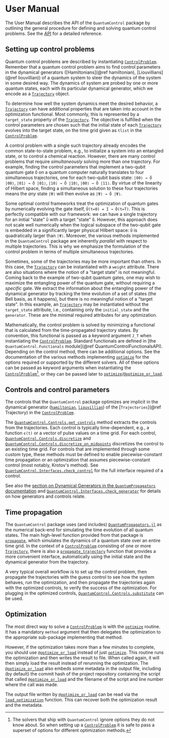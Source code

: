 # User Manual

The User Manual describes the API of the `QuantumControl` package by outlining the general procedure for defining and solving quantum control problems. See the [API](@ref) for a detailed reference.

## Setting up control problems

Quantum control problems are described by instantiating [`ControlProblem`](@ref). Remember that a quantum control problem aims to find control parameters in the dynamical generators ([Hamiltonians](@ref hamiltonian), [Liouvillians](@ref liouvillian)) of a quantum system to steer the dynamics of the system in some desired way. The dynamics of system are probed by one or more quantum states, each with its particular dynamical generator, which we encode as a [`Trajectory`](@ref) object.

To determine how well the system dynamics meet the desired behavior, a [`Trajectory`](@ref) can have additional properties that are taken into account in the optimization functional. Most commonly, this is represented by a `target_state` property of the [`Trajectory`](@ref). The objective is fulfilled when the control parameters are chosen such that the initial state of each [`Trajectory`](@ref) evolves into the target state, on the time grid given as `tlist` in the [`ControlProblem`](@ref).

A control problem with a single such trajectory already encodes the common state-to-state problem, e.g., to initialize a system into an entangled state, or to control a chemical reaction. However, there are many control problems that require *simultaneously* solving more than one trajectory. For example, finding the control parameters that implement a two-qubit quantum gate ``Ô`` on a quantum computer naturally translates to four simultaneous trajectories, one for each two-qubit basis state: ``|00⟩ → Ô |00⟩``, ``|01⟩ → Ô |01⟩``, ``|10⟩ → Ô |10⟩``, ``|00⟩ → Ô |11⟩``. By virtue of the linearity of Hilbert space, finding a simultaneous solution to these four trajectories means the *any* state ``|Ψ⟩`` will then evolve as ``|Ψ⟩ → Ô |Ψ⟩``.

Some optimal control frameworks treat the optimization of quantum gates by numerically evolving the gate itself, ``Û(t=0) = I → Ô(t=T)``. This is perfectly compatible with our framework: we can have a single trajectory for an initial "state" ``Û`` with a target "state" ``Ô``. However, this approach does not scale well numerically when the logical subspace of the two-qubit gate is embedded in a significantly larger physical Hilbert space: ``Û`` is quadratically larger than ``|Ψ⟩``. Moreover, the various methods implemented in the `QuantumControl` package are inherently *parallel* with respect to multiple trajectories. This is why we emphasize the formulation of the control problem in terms of multiple simultaneous trajectories.

Sometimes, some of the trajectories may be more important than others. In this case, the [`Trajectory`](@ref) can be instantiated with a `weight` attribute. There are also situations where the notion of a "target state" is not meaningful. Coming back to the example of two-qubit quantum gates, one may wish to maximize the entangling power of the quantum gate, without requiring a *specific* gate. We extract the information about the entangling power of the dynamical generator by tracking the time evolution of a set of states (the Bell basis, as it happens), but there is no meaningful notion of a "target state". In this example, an [`Trajectory`](@ref) may be instantiated without the `target_state` attribute, i.e., containing only the `initial_state` and the `generator`. These are the minimal required attributes for any optimization.

Mathematically, the control problem is solved by minimizing a functional that is calculated from the time-propagated trajectory states. By convention, this functional is passed as a keyword argument `J_T` when instantiating the [`ControlProblem`](@ref). Standard functionals are defined in [the `QuantumControl.Functionals` module](@ref QuantumControlFunctionalsAPI). Depending on the control method, there can be additional options. See the documentation of the various methods implementing [`optimize`](@ref) for the options required or supported by the different solvers. All of these options can be passed as keyword arguments when instantiating the [`ControlProblem`](@ref)[^1], or they can be passed later to [`optimize`](@ref)/[`@optimize_or_load`](@ref).

[^1]: The solvers that ship with `QuantumControl` ignore options they do not know about. So when setting up a [`ControlProblem`](@ref) it is safe to pass a superset of options for different optimization methods.


## Controls and control parameters

The controls that the `QuantumControl` package optimizes are implicit in the dynamical generator ([`hamiltonian`](@ref), [`liouvillian`](@ref)) of the [`Trajectories`](@ref Trajectory) in the [`ControlProblem`](@ref).

The [`QuantumControl.Controls.get_controls`](@ref) method extracts the controls from the trajectories. Each control is typically time-dependent, e.g., a function ``ϵ(t)`` or a vector of pulse values on a time grid. For each control, [`QuantumControl.Controls.discretize`](@ref) and [`QuantumControl.Controls.discretize_on_midpoints`](@ref) discretizes the control to an existing time grid. For controls that are implemented through some custom type, these methods must be defined to enable piecewise-constant time propagation or an optimization that assumes piecewise-constant control (most notably, Krotov's method). See [`QuantumControl.Interfaces.check_control`](@ref) for the full interface required of a control.

See also the [section on Dynamical Generators in the `QuantumPropagators` documentation](https://juliaquantumcontrol.github.io/QuantumPropagators.jl/stable/generators/) and [`QuantumControl.Interfaces.check_generator`](@ref) for details on how generators and controls relate.

## Time propagation

The `QuantumControl` package uses (and includes) [`QuantumPropagators.jl`](https://github.com/JuliaQuantumControl/QuantumPropagators.jl) as the numerical back-end for simulating the time evolution of all quantum states. The main high-level function provided from that package is [`propagate`](@ref), which simulates the dynamics of a quantum state over an entire time grid. In the context of a [`ControlProblem`](@ref) consisting of one or more [`Trajectory`](@ref), there is also a [`propagate_trajectory`](@ref) function that provides a more convenient interface, automatically using the initial state and the dynamical generator from the trajectory.

A very typical overall workflow is to set up the control problem, then propagate the trajectories with the guess control to see how the system behaves, run the optimization, and then propagate the trajectories again with the optimized controls, to verify the success of the optimization. For plugging in the optimized controls, [`QuantumControl.Controls.substitute`](@ref) can be used.


## Optimization

The most direct way to solve a [`ControlProblem`](@ref) is with the [`optimize`](@ref) routine. It has a mandatory `method` argument that then delegates the optimization to the appropriate sub-package implementing that method.

However, if the optimization takes more than a few minutes to complete, you should use [`@optimize_or_load`](@ref) instead of just [`optimize`](@ref). This routine runs the optimization and then writes the result to file. When called again, it will then simply load the result instead of rerunning the optimization. The [`@optimize_or_load`](@ref) also embeds some metadata in the output file, including (by default) the commit hash of the project repository containing the script that called [`@optimize_or_load`](@ref) and the filename of the script and line number where the call was made.

The output file written by [`@optimize_or_load`](@ref) can be read via the [`load_optimization`](@ref) function. This can recover both the optimization result and the metadata.
